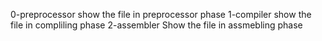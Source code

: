 0-preprocessor show the file in preprocessor phase
1-compiler show the file in compliling phase
2-assembler Show the file in assmebling phase
